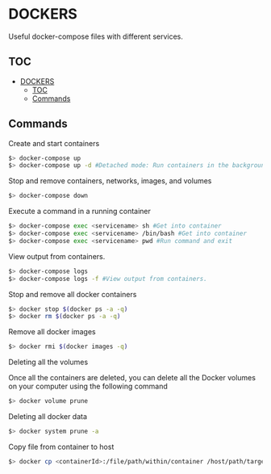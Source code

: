 # DOCKERS

Useful docker-compose files with different services.

## TOC

- [DOCKERS](#dockers)
  - [TOC](#toc)
  - [Commands](#commands)

## Commands

Create and start containers
```sh
$> docker-compose up
$> docker-compose up -d #Detached mode: Run containers in the background, print new container names.
```

Stop and remove containers, networks, images, and volumes
```sh
$> docker-compose down
```

Execute a command in a running container
```sh
$> docker-compose exec <servicename> sh #Get into container
$> docker-compose exec <servicename> /bin/bash #Get into container
$> docker-compose exec <servicename> pwd #Run command and exit
```

View output from containers.
```sh
$> docker-compose logs
$> docker-compose logs -f #View output from containers.
```

Stop and remove all docker containers
```sh
$> docker stop $(docker ps -a -q)
$> docker rm $(docker ps -a -q)
```

Remove all docker images
```sh
$> docker rmi $(docker images -q)
```

Deleting all the volumes

Once all the containers are deleted, you can delete all the Docker volumes on your computer using the following command

```sh
$> docker volume prune
```

Deleting all docker data

```sh
$> docker system prune -a
```

Copy file from container to host

```sh
$> docker cp <containerId>:/file/path/within/container /host/path/target
```
